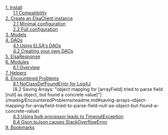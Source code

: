 [1. Install](/madog/Install/readme.md#install)<br>
&nbsp;&nbsp;&nbsp;&nbsp;&nbsp;&nbsp;[1.1 Compatibility](/madog/Install/readme.md#compatibility)<br>
[2. Create an ElsaClient instance](/madog/ElsaClient/readme.md#create-an-elsaclient-instance)<br>
&nbsp;&nbsp;&nbsp;&nbsp;&nbsp;&nbsp;[2.1 Minimal configuration](/madog/ElsaClient/readme.md#minimal-configuration)<br>
&nbsp;&nbsp;&nbsp;&nbsp;&nbsp;&nbsp;[2.2 Full configuration](/madog/ElsaClient/readme.md#full-configuration)<br>
[3. Models](/madog/Models/readme.md#models)<br>
[4. DAOs](/madog/DAOs/readme.md#daos)<br>
&nbsp;&nbsp;&nbsp;&nbsp;&nbsp;&nbsp;[4.1 Using ELSA's DAOs](/madog/DAOs/readme.md#using-elsas-daos)<br>
&nbsp;&nbsp;&nbsp;&nbsp;&nbsp;&nbsp;[4.2 Creating your own DAOs](/madog/DAOs/readme.md#creating-your-own-daos)<br>
[5. ElsaResponse](/madog/ElsaResponse/readme.md#elsaresponse)<br>
[6. Modules](/madog/Modules/readme.md#modules)<br>
&nbsp;&nbsp;&nbsp;&nbsp;&nbsp;&nbsp;[6.1 Overview](/madog/Modules/readme.md#overview)<br>
[7. Helpers](/madog/Helpers/readme.md#helpers)<br>
[8. Encountered Problems](/madog/EncounteredProblems/readme.md#encountered-problems)<br>
&nbsp;&nbsp;&nbsp;&nbsp;&nbsp;&nbsp;[8.1 NoClassDefFoundError for Log4J](/madog/EncounteredProblems/readme.md#noclassdeffounderror-for-log4j)<br>
&nbsp;&nbsp;&nbsp;&nbsp;&nbsp;&nbsp;[8.2 Saving Arrays: "object mapping for [arrayField] tried to parse field [null] as object, but found a concrete value]"](/madog/EncounteredProblems/readme.md#saving-arrays-object-mapping-for-arrayfield-tried-to-parse-field-null-as-object-but-found-a-concrete-value)<br>
&nbsp;&nbsp;&nbsp;&nbsp;&nbsp;&nbsp;[8.3 Using bulk processor leads to TimeoutException](/madog/EncounteredProblems/readme.md#using-bulk-processor-leads-to-timeoutexception)<br>
&nbsp;&nbsp;&nbsp;&nbsp;&nbsp;&nbsp;[8.4 Gson.toJson causes StackOverflowError](/madog/EncounteredProblems/readme.md#gsontojson-causes-stackoverflowerror)<br>
[9. Bookmarks](/madog/Bookmarks/readme.md#bookmarks)<br>



